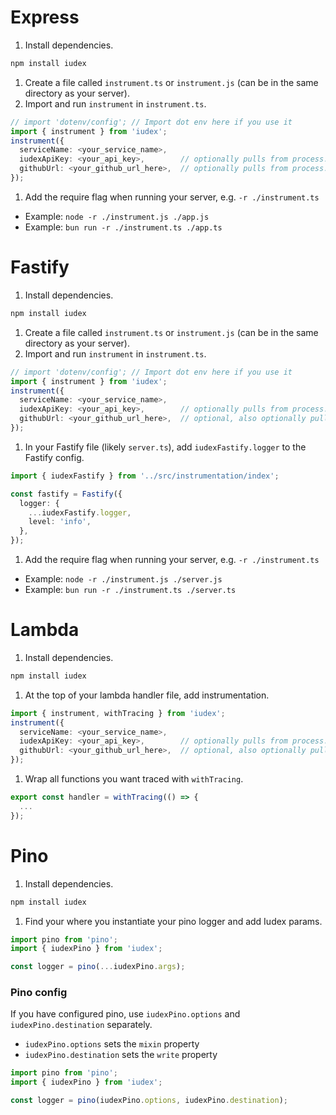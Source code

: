 # Express
1. Install dependencies.
```bash
npm install iudex
```
1. Create a file called `instrument.ts` or `instrument.js` (can be in the same directory as your server).
1. Import and run `instrument` in `instrument.ts`.
```typescript
// import 'dotenv/config'; // Import dot env here if you use it
import { instrument } from 'iudex';
instrument({
  serviceName: <your_service_name>,
  iudexApiKey: <your_api_key>,        // optionally pulls from process.env.IUDEX_API_KEY
  githubUrl: <your_github_url_here>,  // optionally pulls from process.env.GITHUB_URL
});
```
1. Add the require flag when running your server, e.g. `-r ./instrument.ts`
  * Example: `node -r ./instrument.js ./app.js`
  * Example: `bun run -r ./instrument.ts ./app.ts`


# Fastify
1. Install dependencies.
```bash
npm install iudex
```
1. Create a file called `instrument.ts` or `instrument.js` (can be in the same directory as your server).
1. Import and run `instrument` in `instrument.ts`.
```typescript
// import 'dotenv/config'; // Import dot env here if you use it
import { instrument } from 'iudex';
instrument({
  serviceName: <your_service_name>,
  iudexApiKey: <your_api_key>,        // optionally pulls from process.env.IUDEX_API_KEY
  githubUrl: <your_github_url_here>,  // optional, also optionally pulls from process.env.GITHUB_URL
});
```
1. In your Fastify file (likely `server.ts`), add `iudexFastify.logger` to the Fastify config.
```typescript
import { iudexFastify } from '../src/instrumentation/index';

const fastify = Fastify({
  logger: {
    ...iudexFastify.logger,
    level: 'info',
  },
});
```
1. Add the require flag when running your server, e.g. `-r ./instrument.ts`
  * Example: `node -r ./instrument.js ./server.js`
  * Example: `bun run -r ./instrument.ts ./server.ts`


# Lambda
1. Install dependencies.
```bash
npm install iudex
```
1. At the top of your lambda handler file, add instrumentation.
```typescript
import { instrument, withTracing } from 'iudex';
instrument({
  serviceName: <your_service_name>,
  iudexApiKey: <your_api_key>,        // optionally pulls from process.env.IUDEX_API_KEY
  githubUrl: <your_github_url_here>,  // optional, also optionally pulls from process.env.GITHUB_URL
});
```
1. Wrap all functions you want traced with `withTracing`.
```typescript
export const handler = withTracing(() => {
  ...
});
```


# Pino
1. Install dependencies.
```bash
npm install iudex
```
1. Find your where you instantiate your pino logger and add Iudex params.
```typescript
import pino from 'pino';
import { iudexPino } from 'iudex';

const logger = pino(...iudexPino.args);
```

### Pino config
If you have configured pino, use `iudexPino.options` and `iudexPino.destination` separately.
* `iudexPino.options` sets the `mixin` property
* `iudexPino.destination` sets the `write` property

```typescript
import pino from 'pino';
import { iudexPino } from 'iudex';

const logger = pino(iudexPino.options, iudexPino.destination);
```

